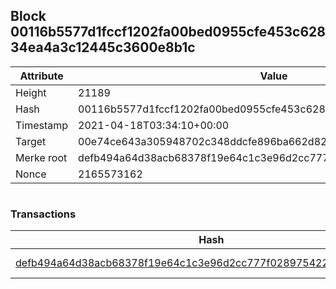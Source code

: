 ## Block 00116b5577d1fccf1202fa00bed0955cfe453c62834ea4a3c12445c3600e8b1c

Attribute | Value
--- | ---
Height | 21189
Hash | 00116b5577d1fccf1202fa00bed0955cfe453c62834ea4a3c12445c3600e8b1c
Timestamp | 2021-04-18T03:34:10+00:00
Target | 00e74ce643a305948702c348ddcfe896ba662d82c1a228faf4ad12250f07334e
Merke root | defb494a64d38acb68378f19e64c1c3e96d2cc777f028975422c40f93179ad4c
Nonce | 2165573162

```

```

### Transactions

Hash | Amount
--- | ---
[defb494a64d38acb68378f19e64c1c3e96d2cc777f028975422c40f93179ad4c](defb494a64d38acb68378f19e64c1c3e96d2cc777f028975422c40f93179ad4c.md) | 10.00000000 SKEPTI 
